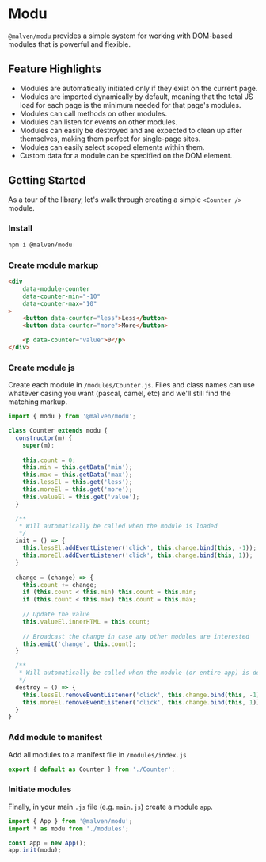 # Modu

`@malven/modu` provides a simple system for working with DOM-based modules that is powerful and flexible.

## Feature Highlights

- Modules are automatically initiated only if they exist on the current page.
- Modules are imported dynamically by default, meaning that the total JS load for each page is the minimum needed for that page's modules.
- Modules can call methods on other modules.
- Modules can listen for events on other modules.
- Modules can easily be destroyed and are expected to clean up after themselves, making them perfect for single-page sites.
- Modules can easily select scoped elements within them.
- Custom data for a module can be specified on the DOM element.

## Getting Started

As a tour of the library, let's walk through creating a simple `<Counter />` module.

### Install

```bash
npm i @malven/modu
```

### Create module markup

```html
<div
    data-module-counter
    data-counter-min="-10"
    data-counter-max="10"
>
    <button data-counter="less">Less</button>
    <button data-counter="more">More</button>

    <p data-counter="value">0</p>
</div>
```

### Create module js

Create each module in `/modules/Counter.js`. Files and class names can use whatever casing you want (pascal, camel, etc) and we'll still find the matching markup.

```js
import { modu } from '@malven/modu';

class Counter extends modu {
  constructor(m) {
    super(m);
    
    this.count = 0;
    this.min = this.getData('min');
    this.max = this.getData('max');
    this.lessEl = this.get('less');
    this.moreEl = this.get('more');
    this.valueEl = this.get('value');
  }

  /**
   * Will automatically be called when the module is loaded
   */
  init = () => {
    this.lessEl.addEventListener('click', this.change.bind(this, -1));
    this.moreEl.addEventListener('click', this.change.bind(this, 1));
  }
  
  change = (change) => {
    this.count += change;
    if (this.count < this.min) this.count = this.min;
    if (this.count < this.max) this.count = this.max;
  
    // Update the value
    this.valueEl.innerHTML = this.count;
    
    // Broadcast the change in case any other modules are interested
    this.emit('change', this.count);
  }

  /**
   * Will automatically be called when the module (or entire app) is destroyed.
   */
  destroy = () => {
    this.lessEl.removeEventListener('click', this.change.bind(this, -1));
    this.moreEl.removeEventListener('click', this.change.bind(this, 1));
  }
}
```

###  Add module to manifest

Add all modules to a manifest file in `/modules/index.js`

```js
export { default as Counter } from './Counter';
```

### Initiate modules

Finally, in your main `.js` file (e.g. `main.js`) create a module `app`.

```js
import { App } from '@malven/modu';
import * as modu from './modules';

const app = new App();
app.init(modu);
```